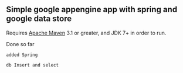 ## Simple google appengine app with spring and google data store

Requires [Apache Maven](http://maven.apache.org) 3.1 or greater, and JDK 7+ in order to run.

Done so far

    added Spring

    db Insert and select